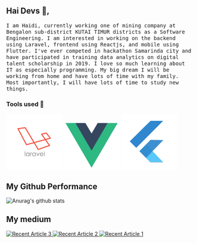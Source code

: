 ## Hai Devs :wave:, 

<!--<p align="center">
  <img src="https://raw.githubusercontent.com/coderjojo/coderjojo/master/img/github.gif" width=100>
  <br><br> -->
  <samp>
    I am Haidi, currently working one of mining company at Bengalon sub-district KUTAI TIMUR districts as a Software Engineering. I am interested in working on the backend using Laravel, frontend using Reactjs, and mobile using Flutter. I've ever competed in hackathon Samarinda city and have participated in training data analytics on digital talent scholarship in 2019. I love so much learning about IT as especially programming. My big dream I will be working from home and have lots of time with my family. Most importantly, I will have lots of time to study new things.
  </samp>
</p>

### Tools used  :rocket:
<img src="https://raw.githubusercontent.com/haidi20/haidi20/master/images/laravel-logo.png" width=150> 
<img src="https://raw.githubusercontent.com/haidi20/haidi20/master/images/vue.jpg" width=150> 
<img src="https://raw.githubusercontent.com/haidi20/haidi20/master/images/flutter.png" width=150> 

## My Github Performance
![Anurag's github stats](https://github-readme-stats.vercel.app/api?username=haidi20&theme=default&show_icons=true)

## My medium
<a target="_blank" href="https://github-readme-medium-recent-article.vercel.app/medium/@haidinurhadinata_22/2"><img src="https://github-readme-medium-recent-article.vercel.app/medium/@haidinurhadinata_22/2" alt="Recent Article 3"> 
<a target="_blank" href="https://github-readme-medium-recent-article.vercel.app/medium/@haidinurhadinata_22/1"><img src="https://github-readme-medium-recent-article.vercel.app/medium/@haidinurhadinata_22/1" alt="Recent Article 2"> 
<a target="_blank" href="https://github-readme-medium-recent-article.vercel.app/medium/@haidinurhadinata_22/0"><img src="https://github-readme-medium-recent-article.vercel.app/medium/@haidinurhadinata_22/0" alt="Recent Article 1"> 


